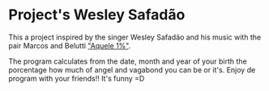 # Project's Wesley Safadão

This a project inspired by the singer Wesley Safadão and his music with the pair Marcos and Belutti ["Aquele 1%"](https://www.vagalume.com.br/marcos-e-belutti/aquele-um-por-cento-part-wesley-safadao.html).    
  
The program calculates from the date, month and year of your birth the porcentage how much of angel and vagabond you can be or it's. Enjoy de program with your friends!! It's funny =D
